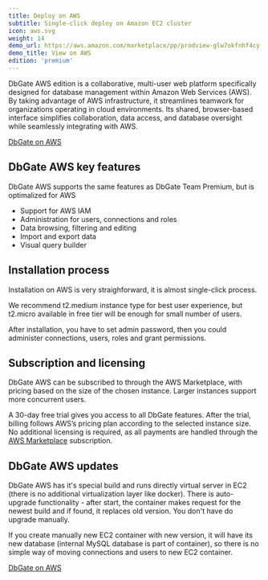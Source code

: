 ```yaml
---
title: Deploy on AWS
subtitle: Single-click deploy on Amazon EC2 cluster
icon: aws.svg
weight: 14
demo_url: https://aws.amazon.com/marketplace/pp/prodview-glw7okfnhf4cy
demo_title: View on AWS
edition: 'premium'
---
```


DbGate AWS edition is a collaborative, multi-user web platform specifically designed for database management within Amazon Web Services (AWS). By taking advantage of AWS infrastructure, it streamlines teamwork for organizations operating in cloud environments. Its shared, browser-based interface simplifies collaboration, data access, and database oversight while seamlessly integrating with AWS.

[DbGate on AWS](https://aws.amazon.com/marketplace/pp/prodview-glw7okfnhf4cy)

## DbGate AWS key features
DbGate AWS supports the same features as DbGate Team Premium, but is optimalized for AWS

* Support for AWS IAM
* Administration for users, connections and roles
* Data browsing, filtering and editing
* Import and export data
* Visual query builder

## Installation process
Installation on AWS is very straighforward, it is almost single-click process. 

We recommend t2.medium instance type for best user experience, but t2.micro available in free tier will be enough for small number of users.

After installation, you have to set admin password, then you could administer connections, users, roles and grant permissions.

## Subscription and licensing
DbGate AWS can be subscribed to through the AWS Marketplace, with pricing based on the size of the chosen instance. Larger instances support more concurrent users.

A 30-day free trial gives you access to all DbGate features. After the trial, billing follows AWS’s pricing plan according to the selected instance size. No additional licensing is required, as all payments are handled through the [AWS Marketplace](https://aws.amazon.com/marketplace/pp/prodview-glw7okfnhf4cy) subscription.

## DbGate AWS updates
DbGate AWS has it's special build and runs directly virtual server in EC2 (there is no additional virtualization layer like docker). There is auto-upgrade functionality - after start, the container makes request for the newest build and if found, it replaces old version. You don't have do upgrade manually. 

If you create manually new EC2 container with new version, it will have its new database (internal MySQL database is part of container), so there is no simple way of moving connections and users to new EC2 container.

[DbGate on AWS](https://aws.amazon.com/marketplace/pp/prodview-glw7okfnhf4cy)
